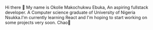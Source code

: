  Hi there 👋
 My name is Okolie Makochukwu Ebuka, An aspiring fullstack developer. A Computer science graduate of University of Nigeria Nsukka.I'm currently learning React and I'm hoping to start working on some projects very soon. Chao💆

<!--
**okolierex/Okolierex** is a ✨ _special_ ✨ repository because its `README.md` (this file) appears on your GitHub profile.

Here are some ideas to get you started:

- 🔭 I’m currently working on ...
- 🌱 I’m currently learning ...
- 👯 I’m looking to collaborate on ...
- 🤔 I’m looking for help with ...
- 💬 Ask me about ...
- 📫 How to reach me: ...
- 😄 Pronouns: ...
- ⚡ Fun fact: ...
-->
